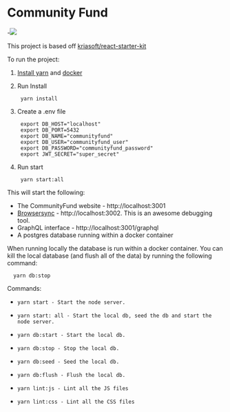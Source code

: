 # Community Fund

-![](https://codeship.com/projects/a4ad0b40-eac5-0134-c6ec-52c39acfad49/status?branch=master)

This project is based off [kriasoft/react-starter-kit](https://github.com/kriasoft/react-starter-kit)

To run the project:

1. [Install yarn](https://yarnpkg.com/lang/en/docs/install/) and [docker](https://store.docker.com/editions/community/docker-ce-desktop-mac?tab=description)
2. Run Install

        yarn install
3. Create a .env file

        export DB_HOST="localhost"
        export DB_PORT=5432
        export DB_NAME="communityfund"
        export DB_USER="communityfund_user"
        export DB_PASSWORD="communityfund_password"
        export JWT_SECRET="super_secret"
3. Run start

        yarn start:all

This will start the following:

+ The CommunityFund website - http://localhost:3001
+ [Browsersync](https://browsersync.io/) - http://localhost:3002. This is an awesome debugging tool.
+ GraphQL interface - http://localhost:3001/graphql
+ A postgres database running within a docker container

When running locally the database is run within a docker container. You can kill the local database (and flush all of the data) by running the following command:

      yarn db:stop

Commands:

+     yarn start - Start the node server.
+     yarn start: all - Start the local db, seed the db and start the node server.
+     yarn db:start - Start the local db.
+     yarn db:stop - Stop the local db.
+     yarn db:seed - Seed the local db.
+     yarn db:flush - Flush the local db.
+     yarn lint:js - Lint all the JS files
+     yarn lint:css - Lint all the CSS files
